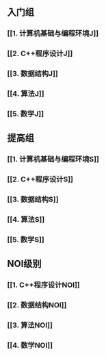 

## 入门组

### [[1. 计算机基础与编程环境J]]

### [[2. C++程序设计J]]

### [[3. 数据结构J]]

### [[4. 算法J]]

### [[5. 数学J]]


## 提高组

### [[1. 计算机基础与编程环境S]]

### [[2. C++程序设计S]]

### [[3. 数据结构S]]

### [[4. 算法S]]

### [[5. 数学S]]

  
## NOI级别

### [[1. C++程序设计NOI]]

### [[2. 数据结构NOI]]

### [[3. 算法NOI]]

### [[4. 数学NOI]]